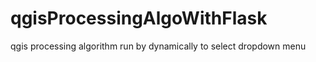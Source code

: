# qgisProcessingAlgoWithFlask
qgis processing algorithm run by dynamically to select dropdown menu 
